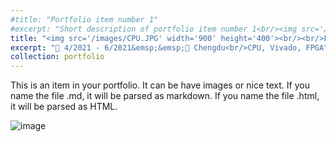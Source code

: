 ```yaml
---
#title: "Portfolio item number 1"
#excerpt: "Short description of portfolio item number 1<br/><img src='/images/500x300.png'>"
title: "<img src='/images/CPU.JPG' width='900' height='400'><br/><br/>FPGA CPU Design and Simulation"
excerpt: "📅 4/2021 - 6/2021&emsp;&emsp;📍 Chengdu<br/>CPU, Vivado, FPGA"
collection: portfolio
---
```


This is an item in your portfolio. It can be have images or nice text. If you name the file .md, it will be parsed as markdown. If you name the file .html, it will be parsed as HTML. 

![image](/images/3953273590_704e3899d5_m.jpg)

 